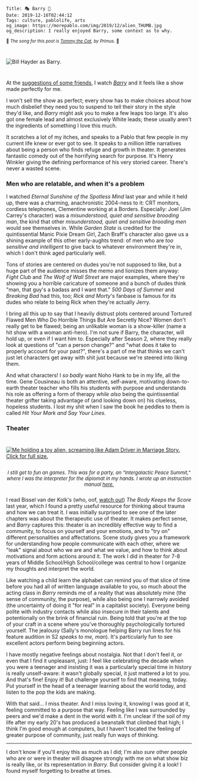     Title: 🎭 Barry 📜
    Date: 2019-12-16T02:44:12
    Tags: culture, pablolife, arts
    og_image: https://morepablo.com/img/2019/12/alien_THUMB.jpg
    og_description: I really enjoyed Barry, some context as to why.

<small>🎵 <em>The song for this post is <a href="https://www.youtube.com/watch?v=5q9xZwJ8cUQ">Tommy the Cat</a>, by Primus.</em> 🎵</small>

<div class="caption-img-block" style="margin: 25px auto">
<img src="/img/2019/12/barry_THUMB.jpg" alt="Bill Hayder as Barry." style="margin: 15px auto;" />
</div>

At the [suggestions of some friends][2], I watch [_Barry_][3] and it feels like
a show made perfectly for me.

I won't sell the show as perfect; every show has to make choices about how much
disbelief they need you to suspend to tell their story in the style they'd like,
and _Barry_ might ask you to make a few leaps too large. It's also got one
female lead and almost exclusively White leads; these usually aren't the
ingredients of something I love this much.

It scratches a lot of my itches, and speaks to a Pablo that few people
in my current life knew or ever got to see. It speaks to a million little
narratives about being a person who finds refuge and growth in theater. It
generates fantastic comedy out of the horrifying search for purpose. It's Henry
Winkler giving the defining performance of his very storied career. There's
never a wasted scene.

### Men who are relatable, and when it's a problem

I watched _Eternal Sunshine of the Spotless Mind_ last year and while it held
up, there was a charming, anachronistic 2004-ness to it: CRT monitors,
cordless telephones, Clementine working at a Borders. Especially: Joel (Jim
Carrey's character) was a _misunderstood, quiet and sensitive brooding man_, the
kind that other _misunderstood, quiet and sensitive brooding men_ would see
themselves in. While _Garden State_ is credited for the quintissential Manic
Pixie Dream Girl, Zach Braff's character also gave us a shining example of this
other early-aughts trend: of men who are _too sensitive and intelligent_ to give
back to whatever environment they're in, which I don't think aged particularly
well.

Tons of stories are centered on dudes you're not supposed to like, but a
huge part of the audience misses the memo and lionizes them anyway: _Fight Club_
and _The Wolf of Wall Street_ are major examples, where they're showing you a
horrible caricature of someone and a bunch of dudes think "man, that guy's a
badass and I want that." _500 Days of Summer_ and _Breaking Bad_ had this, too;
_Rick and Morty_'s fanbase is famous for its dudes who relate to being Rick when
they're actually Jerry.

I bring all this up to say that I heavily distrust plots centered around
Tortured Flawed Men Who Do Horrible Things But Are Secretly Nice? Women don't
really get to be flawed; being an unlikable woman is a show-killer (name a hit
show with a woman anti-hero). I'm not sure if Barry, the character, will hold
up, or even if I want him to. Especially after Season 2, where they really look
at questions of "can a person change?" and "what does it take to properly
account for your past?", there's a part of me that thinks we can't just let
characters get away with shit just because we're steered into liking them.

And what characters! I _so badly_ want Noho Hank to be in my life, all the time.
Gene Cousineau is both an attentive, self-aware, motivating down-to-earth
theater teacher who fills his students with purpose and understands his role as
offering a form of therapy _while also_ being the quintissential theater grifter
taking advantage of (and looking down on) his clueless, hopeless students. I
lost my shit when I saw the book he peddles to them is called _Hit Your Mark and
Say Your Lines._

### Theater

<div class="caption-img-block" style="margin: 25px auto">
<a href="/img/2019/12/alien.jpg" target="blank">
<img src="/img/2019/12/alien_THUMB.jpg" alt="Me holding a toy alien, screaming like Adam Driver in Marriage Story. Click for full size." style="margin: 15px auto;" />
</a>
<p style="font-style: italic; text-align: center; font-size: small">I still get
to fun an games. This was for a party, an "Intergalactic Peace Summit," where I
was the interpreter for the diplomat in my hands. I wrote up an instruction
manual <a href="https://github.com/pablo-meier/protocol-bot-manual/blob/master/protocol_bot_instruction_manual.pdf">here.</a></p>
</div>

I read Bissel van der Kolk's (who, oof, [watch out][1]) _The Body Keeps the
Score_ last year, which I found a pretty useful resource for thinking about
trauma and how we can treat it. I was initially surprised to see one of the
later chapters was about the therapeutic use of theater. It makes perfect
sense, and _Barry_ captures this: theater is an incredibly effective way to
find a community, to focus on yourself and your emotions, and to "try on"
different personalities and affectations. Scene study gives you a framework for
understanding how people communicate with each other, where we "leak" signal
about who we are and what we value, and how to think about motivations and form
actions around it. The work I did in theater for 7-8 years of Middle School/High
School/college was central to how I organize my thoughts and interpret the
world.

Like watching a child learn the alphabet can remind you of that slice of
time before you had all of written language available to you, so much about the
acting class in _Barry_ reminds me of a reality that was absolutely mine
(the sense of community, the purpose), while also being one I narrowly avoided
(the uncertainty of doing it "for real" in a capitalist society). Everyone
being polite with industry contacts while also insecure in their talents and
potentionally on the brink of financial ruin. Being told that you're at the top
of your craft in a scene where you've thoroughly psychologically tortured
yourself. The jealousy (Sally's monologue helping Barry run lines for his
feature audition in S2 _speaks to me, man_). It's particularly fun to see
excellent actors perform being beginning actors.

I have mostly negative feelings about nostalgia. Not that I don't feel it, or
even that I find it unpleasant, just: I feel like celebrating the decade when
you were a teenager and insisting it was a particularly special time in history
is really unself-aware: it wasn't globally special, it just mattered a
lot to you. And that's fine! Enjoy it! But challenge yourself to find that
meaning, today. Put yourself in the head of a teenager learning about the world
today, and listen to the pop the kids are making.

With that said… I miss theater. And I miss loving it, knowing I was good at it,
feeling committed to a purpose that way. Feeling like I was surrounded by peers
and we'd make a dent in the world with it. I'm unclear if the soil of my life
after my early 20's has produced a beanstalk that climbed that high; I think
I'm good enough at computers, but I haven't located the feeling of greater
purpose of community, just really fun ways of thinking.

---

I don't know if you'll enjoy this as much as I did; I'm also _sure_ other people
who are or were in theater will disagree strongly with me on what show biz is
really like, or its representation in _Barry._ But consider giving it a look! I
found myself forgetting to breathe at times.

   [1]: https://www.bostonglobe.com/metro/2018/03/07/allegations-employee-mistreatment-roil-renowned-trauma-center/sWW13agQDY9B9A1rt9eqnK/story.html
   [2]: https://twitter.com/SrPablo/status/1175896292565966848
   [3]: https://www.hbo.com/barry
